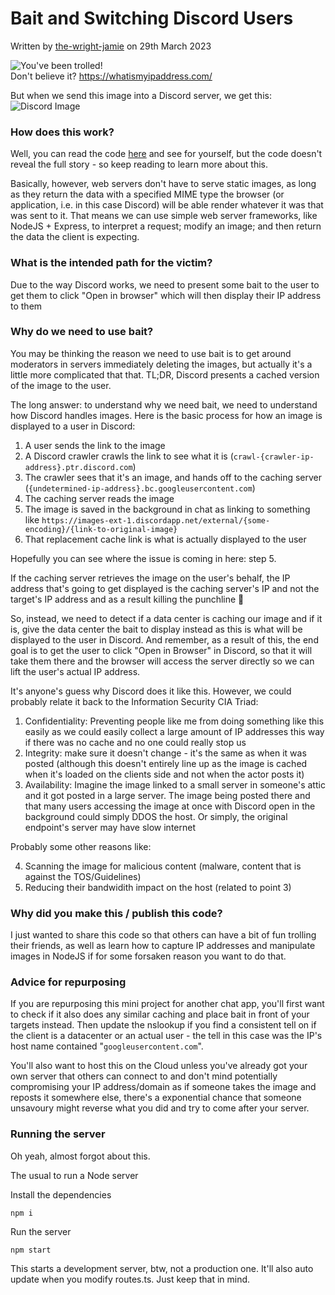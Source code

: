 # Bait and Switching Discord Users

Written by [the-wright-jamie](https://the-wright-jamie.dev/) on 29th March 2023

![You've been trolled!](https://troll.the-wright-jamie.dev/troll.png)  
Don't believe it? <https://whatismyipaddress.com/>

But when we send this image into a Discord server, we get this:  
![Discord Image](https://xsfs.xyz/assets/img/2023/discord-bait.png)

### How does this work?

Well, you can read the code [here](https://github.com/the-wright-jamie/Image-Troll-Server) and see for yourself, but the code doesn't reveal the full story - so keep reading to learn more about this.

Basically, however, web servers don't have to serve static images, as long as they return the data with a specified MIME type the browser (or application, i.e. in this case Discord) will be able render whatever it was that was sent to it. That means we can use simple web server frameworks, like NodeJS + Express, to interpret a request; modify an image; and then return the data the client is expecting.

### What is the intended path for the victim?

Due to the way Discord works, we need to present some bait to the user to get them to click "Open in browser" which will then display their IP address to them

### Why do we need to use bait?

You may be thinking the reason we need to use bait is to get around moderators in servers immediately deleting the images, but actually it's a little more complicated that that. TL;DR, Discord presents a cached version of the image to the user.

The long answer: to understand why we need bait, we need to understand how Discord handles images. Here is the basic process for how an image is displayed to a user in Discord:

1. A user sends the link to the image
2. A Discord crawler crawls the link to see what it is (`crawl-{crawler-ip-address}.ptr.discord.com`)
3. The crawler sees that it's an image, and hands off to the caching server (`{undetermined-ip-address}.bc.googleusercontent.com`)
4. The caching server reads the image
5. The image is saved in the background in chat as linking to something like `https://images-ext-1.discordapp.net/external/{some-encoding}/{link-to-original-image}`
6. That replacement cache link is what is actually displayed to the user

Hopefully you can see where the issue is coming in here: step 5.

If the caching server retrieves the image on the user's behalf, the IP address that's going to get displayed is the caching server's IP and not the target's IP address and as a result killing the punchline 🫤

So, instead, we need to detect if a data center is caching our image and if it is, give the data center the bait to display instead as this is what will be displayed to the user in Discord. And remember, as a result of this, the end goal is to get the user to click "Open in Browser" in Discord, so that it will take them there and the browser will access the server directly so we can lift the user's actual IP address.

It's anyone's guess why Discord does it like this. However, we could probably relate it back to the Information Security CIA Triad:

1. Confidentiality: Preventing people like me from doing something like this easily as we could easily collect a large amount of IP addresses this way if there was no cache and no one could really stop us
2. Integrity: make sure it doesn't change - it's the same as when it was posted (although this doesn't entirely line up as the image is cached when it's loaded on the clients side and not when the actor posts it)
3. Availability: Imagine the image linked to a small server in someone's attic and it got posted in a large server. The image being posted there and that many users accessing the image at once with Discord open in the background could simply DDOS the host. Or simply, the original endpoint's server may have slow internet

Probably some other reasons like:

4. Scanning the image for malicious content (malware, content that is against the TOS/Guidelines)
5. Reducing their bandwidith impact on the host (related to point 3)

### Why did you make this / publish this code?

I just wanted to share this code so that others can have a bit of fun trolling their friends, as well as learn how to capture IP addresses and manipulate images in NodeJS if for some forsaken reason you want to do that.

### Advice for repurposing

If you are repurposing this mini project for another chat app, you'll first want to check if it also does any similar caching and place bait in front of your targets instead. Then update the nslookup if you find a consistent tell on if the client is a datacenter or an actual user - the tell in this case was the IP's host name contained "`googleusercontent.com`".

You'll also want to host this on the Cloud unless you've already got your own server that others can connect to and don't mind potentially compromising your IP address/domain as if someone takes the image and reposts it somewhere else, there's a exponential chance that someone unsavoury might reverse what you did and try to come after your server.

### Running the server

Oh yeah, almost forgot about this.

The usual to run a Node server

Install the dependencies

```
npm i
```

Run the server

```
npm start
```

This starts a development server, btw, not a production one. It'll also auto update when you modify routes.ts. Just keep that in mind.
